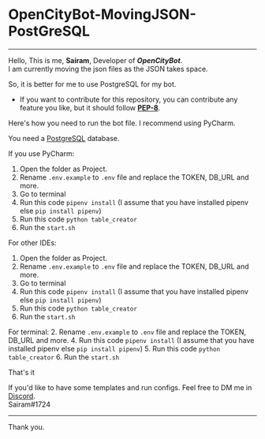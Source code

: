 # OpenCityBot-MovingJSON-PostGreSQL
_____________________________________

Hello, This is me, **Sairam**, Developer of ***OpenCityBot***.   
I am currently moving the json files as the JSON takes space.  

So, it is better for me to use PostgreSQL for my bot.  

* If you want to contribute for this repository, you can contribute any feature you like, but it should follow **[PEP-8](https://www.python.org/dev/peps/pep-0008/)**.  


Here's how you need to run the bot file. I recommend using PyCharm.  

You need a [PostgreSQL](https://postgresql.org) database.  

If you use PyCharm:
  1. Open the folder as Project.  
  2. Rename `.env.example` to `.env` file and replace the TOKEN, DB_URL and more.
  3. Go to terminal
  4. Run this code `pipenv install` (I assume that you have installed pipenv else `pip install pipenv`)
  5. Run this code `python table_creator`
  6. Run the `start.sh`

For other IDEs:
  1. Open the folder as Project.  
  2. Rename `.env.example` to `.env` file and replace the TOKEN, DB_URL and more.
  3. Go to terminal
  4. Run this code `pipenv install` (I assume that you have installed pipenv else `pip install pipenv`)
  5. Run this code `python table_creator`
  6. Run the `start.sh`

For terminal:
  2. Rename `.env.example` to `.env` file and replace the TOKEN, DB_URL and more.
  4. Run this code `pipenv install` (I assume that you have installed pipenv else `pip install pipenv`)
  5. Run this code `python table_creator`
  6. Run the `start.sh`

That's it

If you'd like to have some templates and run configs. Feel free to DM me in [Discord](https://discord.com).  
Sairam#1724
________________________________________________________________
Thank you.
